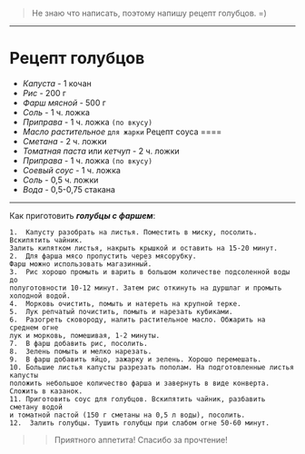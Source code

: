 >Не знаю что написать, поэтому напишу рецепт голубцов. =)
----------------
Рецепт голубцов
===
+ *Капуста* - 1 кочан
+ *Рис* - 200 г
+ *Фарш мясной* - 500 г
+ *Соль* - 1 ч. ложка
+ *Приправа* - 1 ч. ложка `(по вкусу)`
+ *Масло растительное* `для жарки`
Рецепт соуса
====
+ *Сметана* - 2 ч. ложки
+ *Томатная паста* или *кетчуп* - 2 ч. ложки
+ *Приправа* - 1 ч. ложка `(по вкусу)`
+ *Соевый соус* - 1 ч. ложка
+ *Соль* - 0,5 ч. ложки
+ *Вода* - 0,5-0,75 стакана
----------------
Как приготовить ***голубцы с фаршем***:

	1.	Капусту разобрать на листья. Поместить в миску, посолить. Вскипятить чайник. 
	Залить кипятком листья, накрыть крышкой и оставить на 15-20 минут.
	2.	Для фарша мясо пропустить через мясорубку. 
	Фарш можно использовать магазинный.
	3.	Рис хорошо промыть и варить в большом количестве подсоленной воды до 
	полуготовности 10-12 минут. Затем рис откинуть на дуршлаг и промыть холодной водой.
	4.	Морковь очистить, помыть и натереть на крупной терке.
	5.	Лук репчатый почистить, помыть и нарезать кубиками.
	6.	Разогреть сковороду, налить растительное масло. Обжарить на среднем огне 
	лук и морковь, помешивая, 1-2 минуты.
	7.	В фарш добавить рис, посолить.
	8.	Зелень помыть и мелко нарезать.
	9.	В фарш добавить яйцо, зажарку и зелень. Хорошо перемешать.
	10.	Большие листья капусты разрезать пополам. На подготовленные листья капусты
	положить небольшое количество фарша и завернуть в виде конверта. Сложить в казанок.
	11.	Приготовить соус для голубцов. Вскипятить чайник, разбавить сметану водой
	и томатной пастой (150 г сметаны на 0,5 л воды), посолить.
	12.  Залить голубцы. Тушить голубцы при слабом огне 50-60 минут. 
>>Приятного аппетита! 
>Спасибо за прочтение!
